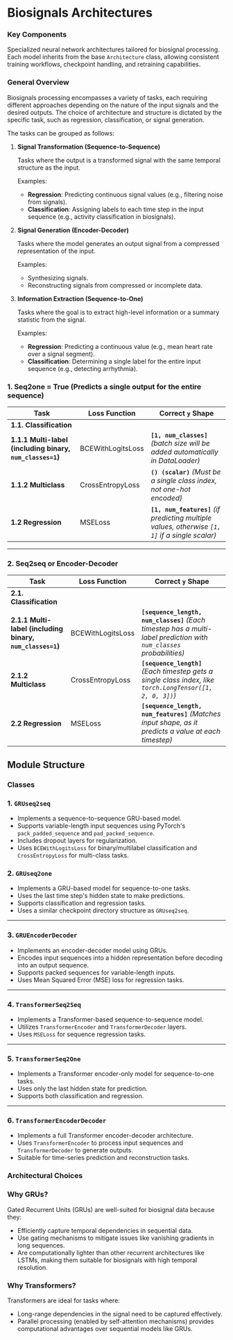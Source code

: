 # Biosignals Architectures

### **Key Components**

Specialized neural network architectures tailored for biosignal processing. Each model inherits from the base `Architecture` class, allowing consistent training workflows, checkpoint handling, and retraining capabilities.


### **General Overview**

Biosignals processing encompasses a variety of tasks, each requiring different approaches depending on the nature of the input signals and the desired outputs. The choice of architecture and structure is dictated by the specific task, such as regression, classification, or signal generation.

The tasks can be grouped as follows:

1. **Signal Transformation (Sequence-to-Sequence)**
    
    Tasks where the output is a transformed signal with the same temporal structure as the input.
    
    Examples:
    
    - **Regression**: Predicting continuous signal values (e.g., filtering noise from signals).
    - **Classification**: Assigning labels to each time step in the input sequence (e.g., activity classification in biosignals).

2. **Signal Generation (Encoder-Decoder)**
    
    Tasks where the model generates an output signal from a compressed representation of the input.
    
    Examples:
    
    - Synthesizing signals.
    - Reconstructing signals from compressed or incomplete data.

3. **Information Extraction (Sequence-to-One)**
    
    Tasks where the goal is to extract high-level information or a summary statistic from the signal.
    
    Examples:
    
    - **Regression**: Predicting a continuous value (e.g., mean heart rate over a signal segment).
    - **Classification**: Determining a single label for the entire input sequence (e.g., detecting arrhythmia).

### **1. Seq2one = True (Predicts a single output for the entire sequence)**

| Task | Loss Function | Correct `y` Shape |
| --- | --- | --- |
| **1.1. Classification** |  |  |
| **1.1.1 Multi-label (including binary, `num_classes=1`)** | BCEWithLogitsLoss | **`[1, num_classes]`** *(batch size will be added automatically in DataLoader)* |
| **1.1.2 Multiclass** | CrossEntropyLoss | **`() (scalar)`** *(Must be a single class index, not one-hot encoded)* |
| **1.2 Regression** | MSELoss | **`[1, num_features]`** *(if predicting multiple values, otherwise `[1, 1]` if a single scalar)* |

---

### **2. Seq2seq or Encoder-Decoder**

| Task | Loss Function | Correct `y` Shape |
| --- | --- | --- |
| **2.1. Classification** |  |  |
| **2.1.1 Multi-label (including binary, `num_classes=1`)** | BCEWithLogitsLoss | **`[sequence_length, num_classes]`** *(Each timestep has a multi-label prediction with `num_classes` probabilities)* |
| **2.1.2 Multiclass** | CrossEntropyLoss | **`[sequence_length]`** *(Each timestep gets a single class index, like `torch.LongTensor([1, 2, 0, 3])`)* |
| **2.2 Regression** | MSELoss | **`[sequence_length, num_features]`** *(Matches input shape, as it predicts a value at each timestep)* |


## Module Structure

### **Classes**

### 1. `GRUseq2seq`

- Implements a sequence-to-sequence GRU-based model.
- Supports variable-length input sequences using PyTorch's `pack_padded_sequence` and `pad_packed_sequence`.
- Includes dropout layers for regularization.
- Uses `BCEWithLogitsLoss` for binary/multilabel classification and `CrossEntropyLoss` for multi-class tasks.

### 2. `GRUseq2one`

- Implements a GRU-based model for sequence-to-one tasks.
- Uses the last time step's hidden state to make predictions.
- Supports classification and regression tasks.
- Uses a similar checkpoint directory structure as `GRUseq2seq`.

---

### 3. `GRUEncoderDecoder`

- Implements an encoder-decoder model using GRUs.
- Encodes input sequences into a hidden representation before decoding into an output sequence.
- Supports packed sequences for variable-length inputs.
- Uses Mean Squared Error (MSE) loss for regression tasks.

---

### 4. `TransformerSeq2Seq`

- Implements a Transformer-based sequence-to-sequence model.
- Utilizes `TransformerEncoder` and `TransformerDecoder` layers.
- Uses `MSELoss` for sequence regression tasks.

---

### 5. `TransformerSeq2One`

- Implements a Transformer encoder-only model for sequence-to-one tasks.
- Uses only the last hidden state for prediction.
- Supports both classification and regression.

---

### 6. `TransformerEncoderDecoder`

- Implements a full Transformer encoder-decoder architecture.
- Uses `TransformerEncoder` to process input sequences and `TransformerDecoder` to generate outputs.
- Suitable for time-series prediction and reconstruction tasks.


### **Architectural Choices**

### **Why GRUs?**

Gated Recurrent Units (GRUs) are well-suited for biosignal data because they:

- Efficiently capture temporal dependencies in sequential data.
- Use gating mechanisms to mitigate issues like vanishing gradients in long sequences.
- Are computationally lighter than other recurrent architectures like LSTMs, making them suitable for biosignals with high temporal resolution.

### **Why Transformers?**

Transformers are ideal for tasks where:

- Long-range dependencies in the signal need to be captured effectively.
- Parallel processing (enabled by self-attention mechanisms) provides computational advantages over sequential models like GRUs.



